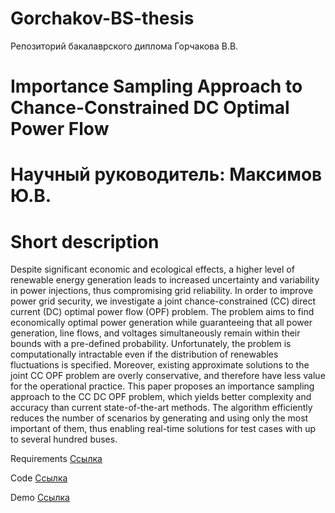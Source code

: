 # Gorchakov-BS-thesis
Репозиторий бакалаврского диплома Горчакова В.В.
# Importance Sampling Approach to Chance-Constrained DC Optimal Power Flow

# Научный руководитель: Максимов Ю.В.

# Short description

Despite significant economic and ecological effects, a higher level of renewable energy generation leads to increased uncertainty and variability in power injections, thus compromising grid reliability. In order to improve power grid security, we investigate a joint chance-constrained (CC) direct current (DC) optimal power flow (OPF) problem. The problem aims to find economically optimal power generation while guaranteeing that all power generation, line flows, and voltages simultaneously remain within their bounds with a pre-defined probability. Unfortunately, the problem is computationally intractable even if the distribution of renewables fluctuations is specified. Moreover, existing approximate solutions to the joint CC OPF problem are overly conservative, and therefore have less value for the operational practice. This paper proposes an importance sampling approach to the CC DC OPF problem, which yields better complexity and accuracy than current state-of-the-art methods. The algorithm efficiently reduces the number of scenarios by generating and using only the most important of them, thus enabling real-time solutions for test cases with up to several hundred buses.

Requirements
[Ссылка](https://github.com/Intelligent-Systems-Phystech/Gorchakov-BS-thesis/blob/master/code/requirements.txt)

Code
[Ссылка](https://github.com/Intelligent-Systems-Phystech/Gorchakov-BS-thesis/blob/master/code/constr_formulations.py)

Demo
[Ссылка](https://github.com/Intelligent-Systems-Phystech/Gorchakov-BS-thesis/blob/master/code/plots_for_paper.ipynb)

